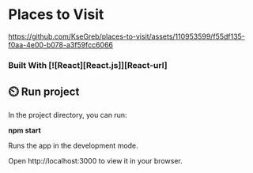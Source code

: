 # Places to Visit



https://github.com/KseGreb/places-to-visit/assets/110953599/f55df135-f0aa-4e00-b078-a3f59fcc6066

<!-- Built with -->


### Built With  [![React][React.js]][React-url]



<!-- GETTING STARTED -->


## ⏲️ Run project

In the project directory, you can run:

**npm start**

Runs the app in the development mode.

Open http://localhost:3000 to view it in your browser.
